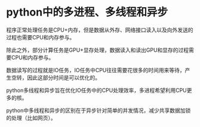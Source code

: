 # python中的多进程、多线程和异步

程序正常处理任务是CPU+内存，但是数据从外存、网络接口读入以及向外发送的过程也需要CPU和内存参与。

除此之外，部分计算任务是GPU+显存处理，数据读入和读出GPU和显存的过程需要CPU和内存参与。

数据读写的过程就是IO任务，IO任务中CPU往往需要花很多的时间用来等待，产生空转，因此这部分时间是可以优化的。

python多线程和异步旨在优化IO任务中的CPU处理效率，多进程希望利用CPU更多的核。

python中多线程和异步的区别在于异步针对简单的并发情况，减少共享数据加锁的处理（比如网页）。
